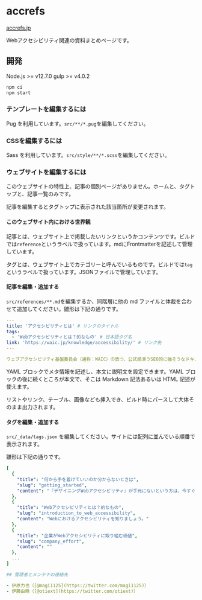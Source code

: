 # accrefs

[accrefs.jp](https://accrefs.jp)

Webアクセシビリティ関連の資料まとめページです。

## 開発

Node.js >= v12.7.0
gulp >= v4.0.2

```bash
npm ci
npm start
```

### テンプレートを編集するには

Pug を利用しています。`src/**/*.pug`を編集してください。

### CSSを編集するには

Sass を利用しています。`src/style/**/*.scss`を編集してください。

### ウェブサイトを編集するには

このウェブサイトの特性上、記事の個別ページがありません。ホームと、タグトップと、記事一覧のみです。

記事を編集するとタグトップに表示された該当箇所が変更されます。

#### このウェブサイト内における世界観

記事とは、ウェブサイト上で掲載したいリンクというかコンテンツです。ビルドでは`reference`というラベルで扱っています。mdにFrontmatterを記述して管理しています。

タグとは、ウェブサイト上でカテゴリーと呼んでいるものです。ビルドでは`tag`というラベルで扱っています。JSONファイルで管理しています。

#### 記事を編集・追加する

`src/references/**.md`を編集するか、同階層に他の md ファイルと体裁を合わせて追加してください。雛形は下記の通りです。

```yaml
---
title: 'アクセシビリティとは' # リンクのタイトル
tags:
  - 'Webアクセシビリティとは？的なもの' # 日本語タグ名
link: 'https://waic.jp/knowledge/accessibility/' # リンク先
---

ウェブアクセシビリティ基盤委員会（通称：WAIC）の放つ、公式感漂うSEO的に強そうなドキュメント。Webアクセシビリティ確保とJISの関係性について解説しています。
```

YAML ブロックでメタ情報を記述し、本文に説明文を設定できます。YAML ブロックの後に続くところが本文で、そこは Markdown 記法あるいは HTML 記述が使えます。

リストやリンク、テーブル、画像なども挿入でき、ビルド時にパースして大体そのまま出力されます。

#### タグを編集・追加する

`src/_data/tags.json` を編集してください。サイトには配列に並んでいる順番で表示されます。

雛形は下記の通りです。

```yaml
[
  {
    "title": "何から手を着けていいのか分からないときは",
    "slug": "getting_started",
    "content": "『デザイニングWebアクセシビリティ』が手元にないという方は、今すぐ用意しましょう（？）"
  },
  {
    "title": "Webアクセシビリティとは？的なもの",
    "slug": "introduction_to_web_accessibility",
    "content": "Webにおけるアクセシビリティを知りましょう。"
  },
  {
    "title": "企業がWebアクセシビリティに取り組む価値",
    "slug": "company_effort",
    "content": ""
  },
  ...
]

## 管理者とメンテナの連絡先

- 伊原力也（[@magi1125](https://twitter.com/magi1125)）
- 伊藤由暁（[@otiext](https://twitter.com/otiext)）
